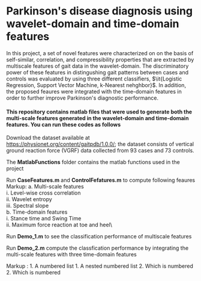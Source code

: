 # Parkinson's disease diagnosis using wavelet-domain and time-domain features
In this project, a set of novel features were characterized on on the basis of self-similar, correlation, and compressibility properties that are extracted by multiscale features of gait data in the wavelet-domain. The discriminatory power of these features in distingushing gait patterns between cases and controls was evaluated by using three different classifiers, $\it{Logistic Regression, Support Vector Machine, k-Nearest nehghbor}$. In addition, the proposed feaures were integrated with the time-domain features in order to  further improve Parkinson's diagnostic performance. 

#### This repository contains matlab files that were used to generate both the multi-scale features generated in the  wavelet-domain and time-domain features. You can run these codes as follows

Download the dataset available at https://physionet.org/content/gaitpdb/1.0.0/; the dataset consists of vertical ground reaction force (VGRF) data collected from 93 cases and 73 controls. 

The **MatlabFunctions** folder contains the matlab functions used in the project

Run **CaseFeatures.m** and **ControlFefatures.m**  to compute following feaures 
   Markup: a. Multi-scale features \
    i. Level-wise cross correlation \
    ii. Wavelet entropy\
    iii. Spectral slope \
   b. Time-domain features \
    i. Stance time and Swing Time\
    ii. Maximum force reaction at toe and heel\

Run **Demo_1.m** to see the classification performance of multiscale features 

Run **Demo_2.m** compute the classfication performance by integrating the multi-scale features with three time-domain features


 Markup : 1. A numbered list
              1. A nested numbered list
              2. Which is numbered
          2. Which is numbered
